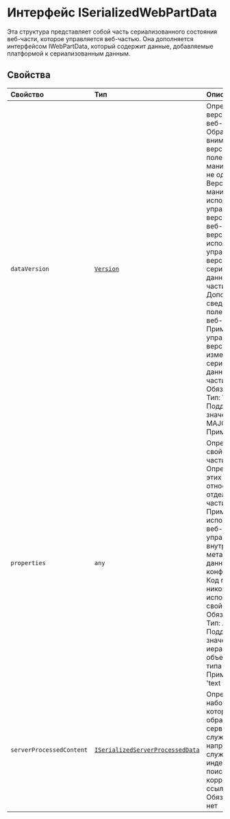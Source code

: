 # <a name="iserializedwebpartdata-interface"></a>Интерфейс ISerializedWebPartData







Эта структура представляет собой часть сериализованного состояния веб-части, которое управляется веб-частью. Она дополняется интерфейсом IWebPartData, который содержит данные, добавляемые платформой к сериализованным данным.




## <a name="properties"></a>Свойства

| Свойство     | Тип   | Описание|
|:-------------|:-------|:-----------|
|`dataVersion`      | [`Version`](../sp-core-library/version.md) | Определение: версия данных веб-части. Обратите внимание, что версия данных и поле версии в манифесте — это не одно и то же. Версия манифеста используется для управления версиями кода веб-части, а версия данных используется для управления версиями сериализованных данных веб-части. Дополнительные сведения см. в поле dataVersion веб-части. Применение: управление версиями и изменение сериализованных данных веб-части. Обязательное: да. Тип: Version. Поддерживаемые значения: MAJOR.MINOR. Пример: "1.0" |
|`properties`      | `any` | Определение: свойства веб-части. Определение этих свойств относится к отдельной веб-части. Применение: используется веб-частью для управления внутренними метаданными и данными конфигурации. Код платформы никогда не использует эти свойства. Обязательное: да. Тип: любой. Поддерживаемые значения: любая иерархия объектов JSON типа stringifiable. Пример: { 'value': 'text value' } |
|`serverProcessedContent`      | [`ISerializedServerProcessedData`](../sp-webpart-base/iserializedserverprocesseddata.md) | Определение: наборы данных, которые могут обрабатываться серверными службами, например службами индексирования поиска и корректировки ссылок. Обязательное: нет |






